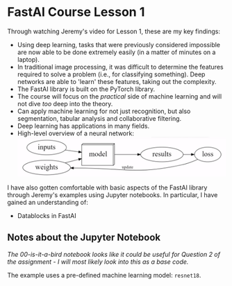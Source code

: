 # FastAI Course Lesson 1
Through watching Jeremy's video for Lesson 1, these are my key findings:
* Using deep learning, tasks that were previously considered impossible are now able to be done extremely easily (in a matter of minutes on a laptop).
* In traditional image processing, it was difficult to determine the features required to solve a problem (i.e., for classifying something). Deep networks are able to 'learn' these features, taking out the complexity.
* The FastAI library is built on the PyTorch library.
* The course will focus on the *practical* side of machine learning and will not dive *too* deep into the theory.
* Can apply machine learning for not just recognition, but also segmentation, tabular analysis and collaborative filtering.
* Deep learning has applications in many fields.
* High-level overview of a neural network:
![](/images/lesson1_neural_networks.png "High-Level Overview of a Neural Network")

I have also gotten comfortable with basic aspects of the FastAI library through Jeremy's examples using Jupyter notebooks. In particular, I have gained an understanding of:
* Datablocks in FastAI

## Notes about the Jupyter Notebook
*The 00-is-it-a-bird notebook looks like it could be useful for Question 2 of the assignment - I will most likely look into this as a base code.*

The example uses a pre-defined machine learning model: `resnet18`.

